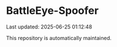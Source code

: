 # BattleEye-Spoofer

Last updated: 2025-06-25 01:12:48

This repository is automatically maintained.

